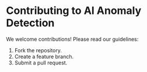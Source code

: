 # Contributing to AI Anomaly Detection

We welcome contributions! Please read our guidelines:
1. Fork the repository.
2. Create a feature branch.
3. Submit a pull request.

